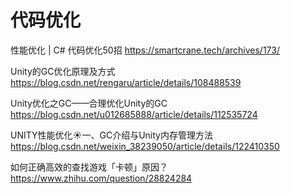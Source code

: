 # 代码优化

性能优化 | C# 代码优化50招
<https://smartcrane.tech/archives/173/>

Unity的GC优化原理及方式
<https://blog.csdn.net/rengaru/article/details/108488539>

Unity优化之GC——合理优化Unity的GC
<https://blog.csdn.net/u012685888/article/details/112535724>

UNITY性能优化☀️一、GC介绍与Unity内存管理方法
https://blog.csdn.net/weixin_38239050/article/details/122410350

如何正确高效的查找游戏「卡顿」原因？
https://www.zhihu.com/question/28824284